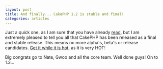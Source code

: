 ```yaml
--- 
layout: post
title: And finally... CakePHP 1.2 is stable and final!
categories: articles
---
```

Just a quick one, as I am sure that you have already <a href="http://bakery.cakephp.org/articles/view/the-gift-of-1-2-final">read</a>, but I am extremely pleased to tell you all that CakePHP has been released as a final and stable release. This means no more alpha's, beta's or release candidates. <a href="http://cakephp.org">Get it while it is hot</a>, as it is very HOT!

Big congrats go to Nate, Gwoo and all the core team. Well done guys! On to 1.3...
